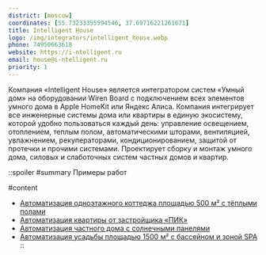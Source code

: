 ```yaml
---
district: [moscow]
coordinates: [55.73233355594546, 37.69716221261671]
title: Intelligent House
logo: /img/integrators/intelligent_house.webp
phone: 74950663618
website: https://i-ntelligent.ru
email: house@i-ntelligent.ru
priority: 1
---
```


Компания «Intelligent House» является интегратором систем «Умный дом» на оборудовании Wiren Board с подключением всех элементов умного дома в Apple HomeKit или Яндекс Алиса. Компания интегрирует все инженерные системы дома или квартиры в единую экосистему, которой удобно пользоваться каждый день: управление освещением, отоплением, теплым полом, автоматическими шторами, вентиляцией, увлажнением, рекуператорами, кондиционированием, защитой от протечки и прочими системами. Проектирует сборку и монтаж умного дома, силовых и слаботочных систем частных домов и квартир.

::spoiler
#summary
Примеры работ

#content
* [Автоматизация одноэтажного коттеджа площадью 500 м² с тёплыми полами](https://wirenboard.com/ru/pages/solutions-intelligenthouse-green/)
* [Автоматизация квартиры от застройщика «ПИК»](https://wirenboard.com/ru/pages/solutions-intelligenthouse-pik/)
* [Автоматизация частного дома с солнечными панелями](https://wirenboard.com/ru/pages/solutions-intelligenthouse-sunny/)
* [Автоматизация усадьбы площадью 1500 м² с бассейном и зоной SPA](https://wirenboard.com/ru/pages/solutions-intelligenthouse-knyaje/)
::
